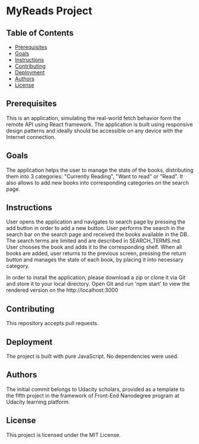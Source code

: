 # MyReads Project

## Table of Contents

* [Prerequisites](#prerequisites)
* [Goals](#goals)
* [Instructions](#instructions)
* [Contributing](#contributing)
* [Deployment](#deployment)
* [Authors](#authors)
* [License](#license)


## Prerequisites

This is an application, simulating the real-world fetch behavior form the remote API using React framework. The application is built using responsive design patterns and ideally should be accessible on any device with the Internet connection.

## Goals

The application helps the user to manage the state of the books, distributing them into 3 categories: "Currently Reading", "Want to read" or "Read". It also allows to add new books into corresponding categories on the search page.

## Instructions

User opens the application and navigates to search page by pressing the add button in order to add a new button. User performs the search in the search bar on the search page and received the books available in the DB. The search terms are limited and are described in SEARCH_TERMS.md. User chooses the book and adds it to the corresponding shelf. When all books are added, user returns to the previous screen, pressing the return button and manages the state of each book, by placing it into necessary category. 

In order to install the application, please download a zip or clone it via Git and store it to your local directory. Open Git and run 'npm start' to view the rendered version on the http://localhost:3000

## Contributing

This repository accepts pull requests.

## Deployment

The project is built with pure JavaScript. No dependencies were used.

## Authors

The initial commit belongs to Udacity scholars, provided as a template to the fifth project in the framework of Front-End Nanodegree program at Udacity learning platform.

## License

This project is licensed under the MIT License.
